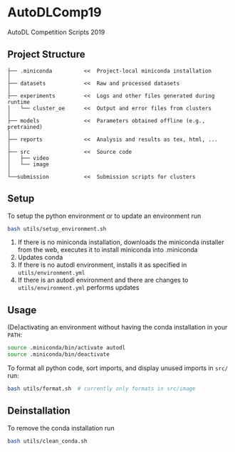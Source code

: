 # AutoDLComp19
AutoDL Competition Scripts 2019


## Project Structure

```
├── .miniconda          <<  Project-local miniconda installation
│
├── datasets            <<  Raw and processed datasets
│
├── experiments         <<  Logs and other files generated during runtime
│   └── cluster_oe      <<  Output and error files from clusters
│
├── models              <<  Parameters obtained offline (e.g., pretrained)
│
├── reports             <<  Analysis and results as tex, html, ...
│
├── src                 <<  Source code
│   ├── video
│   └── image
│
└──submission           <<  Submission scripts for clusters
```


## Setup

To setup the python environment or to update an environment run

```bash
bash utils/setup_environment.sh
```

1. If there is no miniconda installation, downloads the miniconda installer from the web, executes it to install miniconda into .miniconda
1. Updates conda
1. If there is no autodl environment, installs it as specified in `utils/environment.yml`
1. If there is an autodl environment and there are changes to `utils/environment.yml` performs updates 

## Usage


(De)activating an environment without having the conda installation in your `PATH`:

```bash
source .miniconda/bin/activate autodl
source .miniconda/bin/deactivate
```

To format all python code, sort imports, and display unused imports in `src/` run:

```bash
bash utils/format.sh  # currently only formats in src/image
```

## Deinstallation

To remove the conda installation run

```bash
bash utils/clean_conda.sh
```

